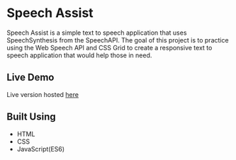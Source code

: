 # Speech Assist

Speech Assist is a simple text to speech application that uses SpeechSynthesis from the SpeechAPI. The goal of this project is to practice using the Web Speech API and CSS Grid to create a responsive text to speech application that would help those in need.

## Live Demo

Live version hosted [here]()

## Built Using

- HTML
- CSS
- JavaScript(ES6)
